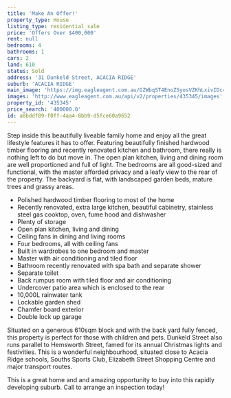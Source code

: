 ```yaml
---
title: 'Make An Offer!'
property_type: House
listing_type: residential_sale
price: 'Offers Over $400,000'
rent: null
bedrooms: 4
bathrooms: 1
cars: 2
land: 610
status: Sold
address: '31 Dunkeld Street, ACACIA RIDGE'
suburb: 'ACACIA RIDGE'
main_image: 'https://img.eagleagent.com.au/GZWbqST4EnoZSyosVZKhLxivIDc=/1280x854/smart/https://s3-us-west-2.amazonaws.com/eagleagent-orig/images/6823419/121106886-image-M.jpg'
images: 'http://www.eagleagent.com.au/api/v2/properties/435345/images'
property_id: '435345'
price_search: '400000.0'
id: a8bddf89-f0ff-4aa4-8bb9-d5fce60a9652
---
```

Step inside this beautifully liveable family home and enjoy all the great lifestyle features it has to offer. Featuring beautifully finished hardwood timber flooring and recently renovated kitchen and bathroom, there really is nothing left to do but move in. The open plan kitchen, living and dining room are well proportioned and full of light. The bedrooms are all good-sized and functional, with the master afforded privacy and a leafy view to the rear of the property. The backyard is flat, with landscaped garden beds, mature trees and grassy areas.

*  Polished hardwood timber flooring to most of the home
*  Recently renovated, extra large kitchen, beautiful cabinetry, stainless steel gas cooktop, oven, fume hood and dishwasher
*  Plenty of storage
*  Open plan kitchen, living and dining
*  Ceiling fans in dining and living rooms
*  Four bedrooms, all with ceiling fans
*  Built in wardrobes to one bedroom and master
*  Master with air conditioning and tiled floor
*  Bathroom recently renovated with spa bath and separate shower
*  Separate toilet
*  Back rumpus room with tiled floor and air conditioning
*  Undercover patio area which is enclosed to the rear
*  10,000L rainwater tank
*  Lockable garden shed
*  Chamfer board exterior
*  Double lock up garage

Situated on a generous 610sqm block and with the back yard fully fenced, this property is perfect for those with children and pets. Dunkeld Street also runs parallel to Hemsworth Street, famed for its annual Christmas lights and festivities. This is a wonderful neighbourhood, situated close to Acacia Ridge schools, Souths Sports Club, Elizabeth Street Shopping Centre and major transport routes.

This is a great home and and amazing opportunity to buy into this rapidly developing suburb. Call to arrange an inspection today!